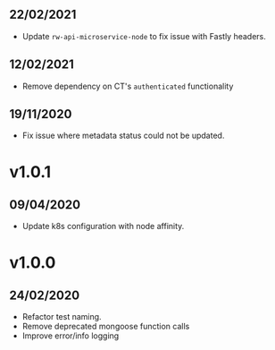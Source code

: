 ## 22/02/2021

- Update `rw-api-microservice-node` to fix issue with Fastly headers.

## 12/02/2021

- Remove dependency on CT's `authenticated` functionality

## 19/11/2020

- Fix issue where metadata status could not be updated.

# v1.0.1

## 09/04/2020

- Update k8s configuration with node affinity.

# v1.0.0

## 24/02/2020

- Refactor test naming.
- Remove deprecated mongoose function calls
- Improve error/info logging
